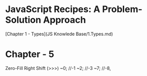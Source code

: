 # JavaScript Recipes: A Problem-Solution Approach
[Chapter 1 - Types](JS Knowlede Base/1.Types.md)
# Chapter - 5
Zero-Fill Right Shift (>>>) 
~0; //-1
~2; //-3
~7; //-8,

